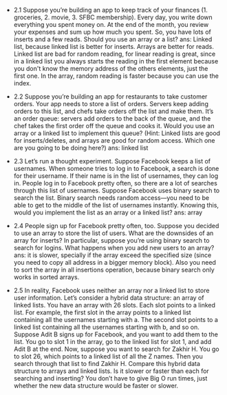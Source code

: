 - 2.1 Suppose you’re building an app to keep track of
your finances (1. groceries, 2. movie, 3. SFBC membership). Every day, you write down everything you spent money on. At the end of the month, you review your expenses and sum up how much you spent. So, you have lots of inserts and a few reads. Should you use an array or a list?
   ans: Linked list, because linked list is better for inserts. Arrays are better for reads. Linked list are bad for random reading, for linear reading is great, since in a linked list you always starts the reading in the first element because you don't know the memory address of the others elements, just the first one. In the array, random reading is faster because you can use the index.

- 2.2 Suppose you’re building an app for restaurants to
take customer orders. Your app needs to store a list of
orders. Servers keep adding orders to this list, and
chefs take orders off the list and make them. It’s an
order queue: servers add orders to the back of the
queue, and the chef takes the first order off the queue
and cooks it.
Would you use an array or a linked list to implement this
queue? (Hint: Linked lists are good for inserts/deletes,
and arrays are good for random access. Which one are
you going to be doing here?)
   ans: linked list 

- 2.3 Let’s run a thought experiment. Suppose Facebook
keeps a list of usernames. When someone tries to log
in to Facebook, a search is done for their username. If
their name is in the list of usernames, they can log in.
People log in to Facebook pretty often, so there are a
lot of searches through this list of usernames. Suppose
Facebook uses binary search to search the list. Binary
search needs random access—you need to be able to
get to the middle of the list of usernames instantly.
Knowing this, would you implement the list as an array
or a linked list?
   ans: array

- 2.4 People sign up for Facebook pretty often, too.
Suppose you decided to use an array to store the list
of users. What are the downsides of an array for
inserts? In particular, suppose you’re using binary
search to search for logins. What happens when you
add new users to an array?
   ans: it is slower, specially if the array exceed the specified size (since you need to copy all address in a bigger memory block). Also you need to sort the array in all insertions operation, because binary search only works in sorted arrays.

- 2.5 In reality, Facebook uses neither an array nor a
linked list to store user information. Let’s consider a
hybrid data structure: an array of linked lists. You have
an array with 26 slots. Each slot points to a linked list.
For example, the first slot in the array points to a linked
list containing all the usernames starting with a. The
second slot points to a linked list containing all the
usernames starting with b, and so on. Suppose Adit B signs up for Facebook, and you want to add them to the list. You go to slot 1 in the array, go to the linked list for slot 1, and add Adit B at the end. Now,
suppose you want to search for Zakhir H. You go to slot 26,
which points to a linked list of all the Z names. Then you
search through that list to find Zakhir H. Compare this hybrid data structure to arrays and linked lists. Is it slower or faster than each for searching and inserting? You don’t have to give Big O run times, just
whether the new data structure would be faster or slower.
